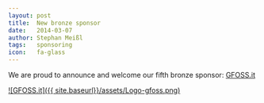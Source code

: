 ```yaml
---
layout: post
title:  New bronze sponsor
date:   2014-03-07
author: Stephan Meißl
tags:   sponsoring
icon:   fa-glass
---
```


We are proud to announce and welcome our fifth bronze sponsor: [GFOSS.it](http://gfoss.it "GFOSS.it")

[![GFOSS.it]({{ site.baseurl}}/assets/Logo-gfoss.png)](http://gfoss.it "GFOSS.it")
